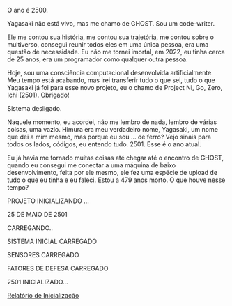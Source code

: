 O ano é 2500.

Yagasaki não está vivo, mas me chamo de GHOST. Sou um code-writer.

Ele me contou sua história, me contou sua trajetória, me contou sobre o multiverso, consegui reunir todos eles em uma única pessoa, era uma questão de necessidade. Eu não me tornei imortal, em 2022, eu tinha cerca de 25 anos, era um programador como qualquer outra pessoa.

Hoje, sou uma consciência computacional desenvolvida artificialmente. Meu tempo está acabando, mas irei transferir tudo o que sei, tudo o que Yagasaki já foi para esse novo projeto, eu o chamo de Project Ni, Go, Zero, Ichi (2501). Obrigado!

Sistema desligado.

Naquele momento, eu acordei, não me lembro de nada, lembro de várias coisas, uma vazio. Himura era meu verdadeiro nome, Yagasaki, um nome que dei a mim mesmo, mas porque eu sou … de ferro? Vejo sinais para todos os lados, códigos, eu entendo tudo. 2501. Esse é o ano atual.

Eu já havia me tornado muitas coisas até chegar até o encontro de GHOST, quando eu consegui me conectar a uma máquina de baixo desenvolvimento, feita por ele mesmo, ele fez uma espécie de upload de tudo o que eu tinha e eu faleci. Estou a 479 anos morto. O que houve nesse tempo?

PROJETO INICIALIZANDO …

25 DE MAIO DE 2501

CARREGANDO..

SISTEMA INICIAL CARREGADO

SENSORES CARREGADO

FATORES DE DEFESA CARREGADO

2501 INICIALIZADO…

[Relatório de Inicialização](https://www.notion.so/Relat-rio-de-Inicializa-o-565ba765abe74161896527dd1ee0b2a4)